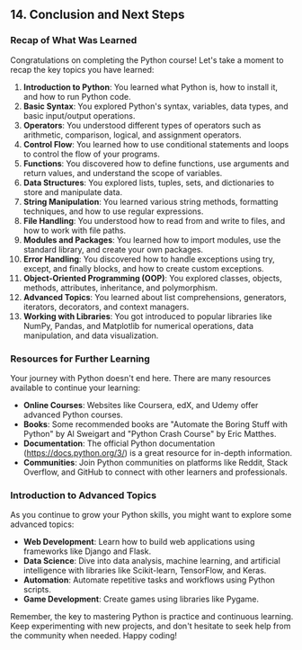 ## 14. Conclusion and Next Steps

### Recap of What Was Learned
Congratulations on completing the Python course! Let's take a moment to recap the key topics you have learned:

1. **Introduction to Python**: You learned what Python is, how to install it, and how to run Python code.
2. **Basic Syntax**: You explored Python's syntax, variables, data types, and basic input/output operations.
3. **Operators**: You understood different types of operators such as arithmetic, comparison, logical, and assignment operators.
4. **Control Flow**: You learned how to use conditional statements and loops to control the flow of your programs.
5. **Functions**: You discovered how to define functions, use arguments and return values, and understand the scope of variables.
6. **Data Structures**: You explored lists, tuples, sets, and dictionaries to store and manipulate data.
7. **String Manipulation**: You learned various string methods, formatting techniques, and how to use regular expressions.
8. **File Handling**: You understood how to read from and write to files, and how to work with file paths.
9. **Modules and Packages**: You learned how to import modules, use the standard library, and create your own packages.
10. **Error Handling**: You discovered how to handle exceptions using try, except, and finally blocks, and how to create custom exceptions.
11. **Object-Oriented Programming (OOP)**: You explored classes, objects, methods, attributes, inheritance, and polymorphism.
12. **Advanced Topics**: You learned about list comprehensions, generators, iterators, decorators, and context managers.
13. **Working with Libraries**: You got introduced to popular libraries like NumPy, Pandas, and Matplotlib for numerical operations, data manipulation, and data visualization.

### Resources for Further Learning
Your journey with Python doesn't end here. There are many resources available to continue your learning:

- **Online Courses**: Websites like Coursera, edX, and Udemy offer advanced Python courses.
- **Books**: Some recommended books are "Automate the Boring Stuff with Python" by Al Sweigart and "Python Crash Course" by Eric Matthes.
- **Documentation**: The official Python documentation (https://docs.python.org/3/) is a great resource for in-depth information.
- **Communities**: Join Python communities on platforms like Reddit, Stack Overflow, and GitHub to connect with other learners and professionals.

### Introduction to Advanced Topics
As you continue to grow your Python skills, you might want to explore some advanced topics:

- **Web Development**: Learn how to build web applications using frameworks like Django and Flask.
- **Data Science**: Dive into data analysis, machine learning, and artificial intelligence with libraries like Scikit-learn, TensorFlow, and Keras.
- **Automation**: Automate repetitive tasks and workflows using Python scripts.
- **Game Development**: Create games using libraries like Pygame.

Remember, the key to mastering Python is practice and continuous learning. Keep experimenting with new projects, and don't hesitate to seek help from the community when needed. Happy coding!